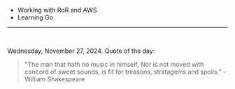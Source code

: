- Working with RoR and AWS
- Learning Go

---

<br>

<!-- quote_marker -->
Wednesday, November 27, 2024. Quote of the day:

> "The man that hath no music in himself, Nor is not moved with concord of sweet sounds, is fit for treasons, stratagems and spoils." - William Shakespeare
